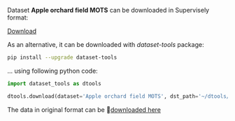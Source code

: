 Dataset **Apple orchard field MOTS** can be downloaded in Supervisely format:

 [Download](https://assets.supervisely.com/supervisely-supervisely-assets-public/teams_storage/X/H/kW/IMETab09TudO6UvFGIJNlHprTAnwD9PtqMn6uBnmrdZaF5ufxKDyX7WhI6L33tP5DWmH2F8rwIuBVggjcvvnObF1OSBTMj3tig18uj02nQcqMu3fGqRjZ4OIpyuo.tar)

As an alternative, it can be downloaded with *dataset-tools* package:
``` bash
pip install --upgrade dataset-tools
```

... using following python code:
``` python
import dataset_tools as dtools

dtools.download(dataset='Apple orchard field MOTS', dst_path='~/dtools/datasets/Apple orchard field MOTS.tar')
```
The data in original format can be 🔗[downloaded here](https://zenodo.org/record/5939726/files/APPLE_MOTS.zip?download=1)